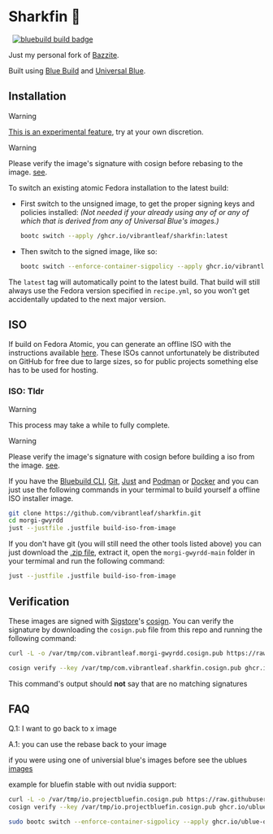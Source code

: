 # Sharkfin 🦈
 &nbsp; [![bluebuild build badge](https://github.com/vibrantleaf/sharkfin/actions/workflows/build.yml/badge.svg)](https://github.com/vibrantleaf/sharkfin/actions/workflows/build.yml)

Just my personal fork of [Bazzite](https://bazzite.gg/).

Built using [Blue Build](https://blue-build.org/) and [Universal Blue](https://universal-blue.org/).

## Installation

> [!WARNING]  
> [This is an experimental feature](https://www.fedoraproject.org/wiki/Changes/OstreeNativeContainerStable), try at your own discretion.


> [!WARNING]
> Please verify the image's signature with cosign before rebasing to the image. [see](https://github.com/vibrantleaf/sharkfin/blob/main/README.md#verification).

To switch an existing atomic Fedora installation to the latest build:

- First switch to the unsigned image, to get the proper signing keys and policies installed: *(Not needed if your already using any of or any of which that is derived from any of Universal Blue's images.)*
  ```bash
  bootc switch --apply /ghcr.io/vibrantleaf/sharkfin:latest
  ```
- Then switch to the signed image, like so:
  ```bash
  bootc switch --enforce-container-sigpolicy --apply ghcr.io/vibrantleaf/sharkfin:latest
  ```
  
The `latest` tag will automatically point to the latest build. That build will still always use the Fedora version specified in `recipe.yml`, so you won't get accidentally updated to the next major version.

## ISO

If build on Fedora Atomic, you can generate an offline ISO with the instructions available [here](https://blue-build.org/how-to/generate-iso/). These ISOs cannot unfortunately be distributed on GitHub for free due to large sizes, so for public projects something else has to be used for hosting.

### ISO: Tldr

> [!WARNING]
> This process may take a while to fully complete.

> [!WARNING]
> Please verify the image's signature with cosign before building a iso from the image. [see](https://github.com/vibrantleaf/sharkfin/blob/main/README.md#verification).

If you have the [Bluebuild CLI](https://blue-build.org/how-to/local/), [Git](https://git-scm.com/),  [Just](https://just.systems/man/en/) and [Podman](https://podman.io/) or [Docker](https://www.docker.com/) and you can just use the following commands in your termimal to build yourself a offline ISO installer image.

```bash
git clone https://github.com/vibrantleaf/sharkfin.git
cd morgi-gwyrdd
just --justfile .justfile build-iso-from-image
```

If you don't have git (you will still need the other tools listed above) you can just download the [.zip file](https://github.com/vibrantleaf/sharkfin/archive/refs/heads/main.zip), extract it, open the `morgi-gwyrdd-main` folder in your termimal and run the following command:

```bash
just --justfile .justfile build-iso-from-image
```

## Verification

These images are signed with [Sigstore](https://www.sigstore.dev/)'s [cosign](https://github.com/sigstore/cosign). You can verify the signature by downloading the `cosign.pub` file from this repo and running the following command:

```bash
curl -L -o /var/tmp/com.vibrantleaf.morgi-gwyrdd.cosign.pub https://raw.githubusercontent.com/vibrantleaf/sharkfin/refs/heads/main/cosign.pub

cosign verify --key /var/tmp/com.vibrantleaf.sharkfin.cosign.pub ghcr.io/vibrantleaf/sharkfin:latest
```

This command's output should **not** say that are no matching signatures

## FAQ
Q.1: I want to go back to x image

A.1: you can use the rebase back to your image

if you were using one of universial blue's images before see the ublues [images](https://github.com/orgs/ublue-os/packages) 

example for bluefin stable with out nvidia support:
```bash
curl -L -o /var/tmp/io.projectbluefin.cosign.pub https://raw.githubusercontent.com/ublue-os/bluefin/refs/heads/main/cosign.pub
cosign verify --key /var/tmp/io.projectbluefin.cosign.pub ghcr.io/ublue-os/bluefin:stable

sudo bootc switch --enforce-container-sigpolicy --apply ghcr.io/ublue-os/bluefin:stable
```


